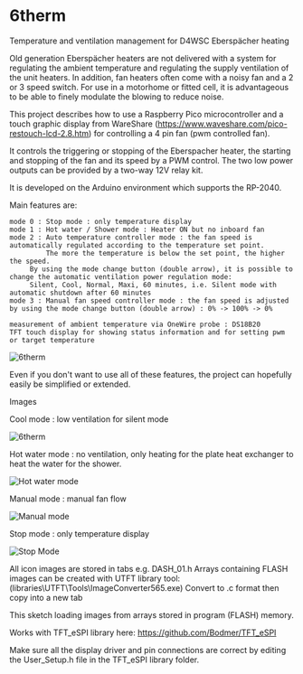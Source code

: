# 6therm
 Temperature and ventilation management for D4WSC Eberspächer heating
 
Old generation Eberspächer heaters are not delivered with a system for regulating the ambient temperature and regulating the supply ventilation of the unit heaters.
In addition, fan heaters often come with a noisy fan and a 2 or 3 speed switch.
For use in a motorhome or fitted cell, it is advantageous to be able to finely modulate the blowing to reduce noise.

This project describes how to use a Raspberry Pico microcontroller and a touch graphic display from WareShare (https://www.waveshare.com/pico-restouch-lcd-2.8.htm)
for controlling a 4 pin fan (pwm controlled fan).

It controls the triggering or stopping of the Eberspacher heater, the starting and stopping of the fan and its speed by a PWM control.
The two low power outputs can be provided by a two-way 12V relay kit.

It is developed on the Arduino environment which supports the RP-2040.

Main features are:

	mode 0 : Stop mode : only temperature display
    mode 1 : Hot water / Shower mode : Heater ON but no inboard fan 
	mode 2 : Auto temperature controller mode : the fan speed is automatically regulated according to the temperature set point. 
        	 The more the temperature is below the set point, the higher the speed.
		 By using the mode change button (double arrow), it is possible to change the automatic ventilation power regulation mode: 
		 Silent, Cool, Normal, Maxi, 60 minutes, i.e. Silent mode with automatic shutdown after 60 minutes
    mode 3 : Manual fan speed controller mode : the fan speed is adjusted by using the mode change button (double arrow) : 0% -> 100% -> 0%

    measurement of ambient temperature via OneWire probe : DS18B20
    TFT touch display for showing status information and for setting pwm or target temperature

![6therm](https://user-images.githubusercontent.com/28572566/230412698-30652a00-19bc-4547-a259-b867500a85ab.png)

Even if you don't want to use all of these features, the project can hopefully easily be simplified or extended.


Images

Cool mode : low ventilation for silent mode

![6therm](https://user-images.githubusercontent.com/28572566/230140698-9f757220-fcbf-4bb7-bf8b-e357f0c5ffc9.jpg)

Hot water mode : no ventilation, only heating for the plate heat exchanger to heat the water for the shower.  

![Hot water mode](https://user-images.githubusercontent.com/28572566/230140735-2fa0ed35-701b-44e1-87c8-fa6bb51cc64f.jpg)

Manual mode : manual fan flow

![Manual mode](https://user-images.githubusercontent.com/28572566/230140749-62b174cd-3b76-4129-92df-0000e4c9dfe0.jpg)

Stop mode : only temperature display

![Stop Mode](https://user-images.githubusercontent.com/28572566/230140762-1a4582c0-b35e-4378-bcce-c362dff10605.jpg)


All icon images are stored in tabs e.g. DASH_01.h
Arrays containing FLASH images can be created with UTFT library tool: (libraries\UTFT\Tools\ImageConverter565.exe)
Convert to .c format then copy into a new tab

This sketch loading images from arrays stored in program (FLASH) memory.

Works with TFT_eSPI library here: https://github.com/Bodmer/TFT_eSPI

Make sure all the display driver and pin connections are correct by
editing the User_Setup.h file in the TFT_eSPI library folder.





